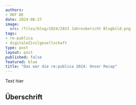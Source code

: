 ```yaml
---
authors:
- OKF DE
date: 2024-06-27
image: 
  src: /files/blog/2024/2023 Jahresbericht Blogbild.png
tags:
- re-publica
- digitaleZivilgesellschaft
type: post
layout: post
published: false
featured: blue
title: "Das war die re:publica 2024: Unser Recap"
---
```



Text hier

## Überschrift
